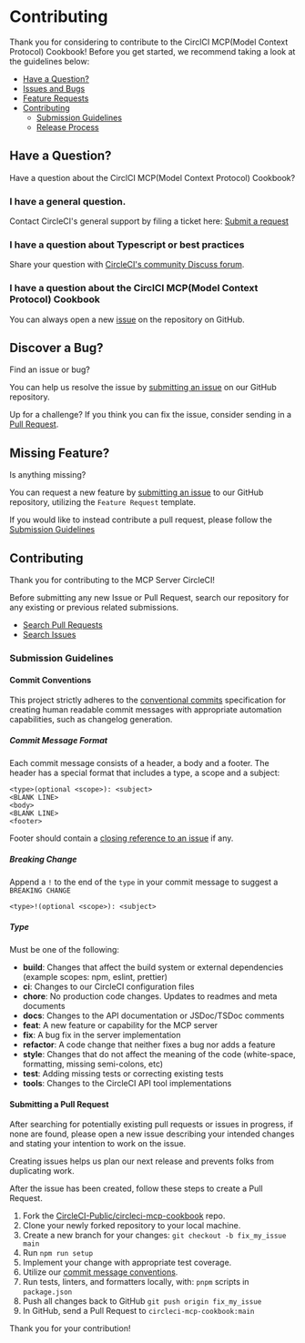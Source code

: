 # Contributing

Thank you for considering to contribute to the CirclCI MCP(Model Context Protocol) Cookbook! Before you
get started, we recommend taking a look at the guidelines below:

- [Have a Question?](#question)
- [Issues and Bugs](#issue)
- [Feature Requests](#feature)
- [Contributing](#contribute)
  - [Submission Guidelines](#guidelines)
  - [Release Process](#release)

## <a name="question"></a>Have a Question?

Have a question about the CirclCI MCP(Model Context Protocol) Cookbook?

### I have a general question.

Contact CircleCI's general support by filing a ticket here:
[Submit a request](https://support.circleci.com/hc/en-us/requests/new)

### I have a question about Typescript or best practices

Share your question with
[CircleCI's community Discuss forum](https://discuss.circleci.com/).

### I have a question about the CirclCI MCP(Model Context Protocol) Cookbook

You can always open a new [issue](https://github.com/CircleCI-Public/circleci-mcp-cookbook/issues/new/choose) on the repository on GitHub.

## <a name="issue"></a>Discover a Bug?

Find an issue or bug?

You can help us resolve the issue by
[submitting an issue](https://github.com/CircleCI-Public/circleci-mcp-cookbook/issues/new/choose)
on our GitHub repository.

Up for a challenge? If you think you can fix the issue, consider sending in a
[Pull Request](#pull).

## <a name="feature"></a>Missing Feature?

Is anything missing?

You can request a new feature by
[submitting an issue](https://github.com/CircleCI-Public/circleci-mcp-cookbook/issues/new/choose)
to our GitHub repository, utilizing the `Feature Request` template.

If you would like to instead contribute a pull request, please follow the
[Submission Guidelines](#guidelines)

## <a name="contribute"></a>Contributing

Thank you for contributing to the MCP Server CircleCI!

Before submitting any new Issue or Pull Request, search our repository for any
existing or previous related submissions.

- [Search Pull Requests](https://github.com/CircleCI-Public/circleci-mcp-cookbook/pulls?q=)
- [Search Issues](https://github.com/CircleCI-Public/circleci-mcp-cookbook/issues?q=)

### <a name="guidelines"></a>Submission Guidelines

#### <a name="commit"></a>Commit Conventions

This project strictly adheres to the
[conventional commits](https://www.conventionalcommits.org/en/v1.0.0/)
specification for creating human readable commit messages with appropriate
automation capabilities, such as changelog generation.

##### Commit Message Format

Each commit message consists of a header, a body and a footer. The header has a
special format that includes a type, a scope and a subject:

```
<type>(optional <scope>): <subject>
<BLANK LINE>
<body>
<BLANK LINE>
<footer>
```

Footer should contain a
[closing reference to an issue](https://help.github.com/articles/closing-issues-via-commit-messages/)
if any.

##### Breaking Change

Append a `!` to the end of the `type` in your commit message to suggest a
`BREAKING CHANGE`

```
<type>!(optional <scope>): <subject>
```

##### Type

Must be one of the following:

- **build**: Changes that affect the build system or external dependencies
  (example scopes: npm, eslint, prettier)
- **ci**: Changes to our CircleCI configuration files
- **chore**: No production code changes. Updates to readmes and meta documents
- **docs**: Changes to the API documentation or JSDoc/TSDoc comments
- **feat**: A new feature or capability for the MCP server
- **fix**: A bug fix in the server implementation
- **refactor**: A code change that neither fixes a bug nor adds a feature
- **style**: Changes that do not affect the meaning of the code (white-space,
  formatting, missing semi-colons, etc)
- **test**: Adding missing tests or correcting existing tests
- **tools**: Changes to the CircleCI API tool implementations

#### <a name="pull"></a>Submitting a Pull Request

After searching for potentially existing pull requests or issues in progress, if
none are found, please open a new issue describing your intended changes and
stating your intention to work on the issue.

Creating issues helps us plan our next release and prevents folks from
duplicating work.

After the issue has been created, follow these steps to create a Pull Request.

1. Fork the
   [CircleCI-Public/circleci-mcp-cookbook](https://github.com/CircleCI-Public/circleci-mcp-cookbook)
   repo.
2. Clone your newly forked repository to your local machine.
3. Create a new branch for your changes: `git checkout -b fix_my_issue main`
4. Run `npm run setup`
5. Implement your change with appropriate test coverage.
6. Utilize our [commit message conventions](commit).
7. Run tests, linters, and formatters locally, with: `pnpm` scripts in `package.json`
8. Push all changes back to GitHub `git push origin fix_my_issue`
9. In GitHub, send a Pull Request to `circleci-mcp-cookbook:main`

Thank you for your contribution!

